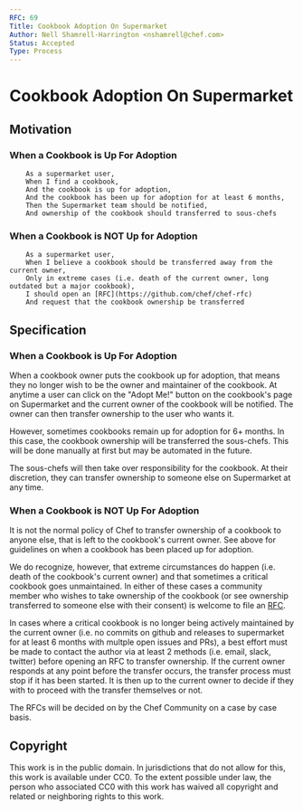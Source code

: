 ```yaml
---
RFC: 69
Title: Cookbook Adoption On Supermarket
Author: Nell Shamrell-Harrington <nshamrell@chef.com>
Status: Accepted
Type: Process
---
```


# Cookbook Adoption On Supermarket

## Motivation

### When a Cookbook is Up For Adoption
```
    As a supermarket user,
    When I find a cookbook,
    And the cookbook is up for adoption,
    And the cookbook has been up for adoption for at least 6 months,
    Then the Supermarket team should be notified,
    And ownership of the cookbook should transferred to sous-chefs
```

### When a Cookbook is NOT Up for Adoption
```
    As a supermarket user,
    When I believe a cookbook should be transferred away from the current owner,
    Only in extreme cases (i.e. death of the current owner, long outdated but a major cookbook),
    I should open an [RFC](https://github.com/chef/chef-rfc)
    And request that the cookbook ownership be transferred
```

## Specification

### When a Cookbook is Up For Adoption

When a cookbook owner puts the cookbook up for adoption, that means they no
longer wish to be the owner and maintainer of the cookbook. At anytime a user
can click on the "Adopt Me!" button on the cookbook's page on Supermarket and
the current owner of the cookbook will be notified. The owner can then transfer
ownership to the user who wants it.

However, sometimes cookbooks remain up for adoption for 6+ months.  In this
case, the cookbook ownership will be transferred the sous-chefs.  This will
be done manually at first but may be automated in the future.

The sous-chefs will then take over responsibility for the cookbook.  At their
discretion, they can transfer ownership to someone else on Supermarket at any time.

### When a Cookbook is NOT Up For Adoption

It is not the normal policy of Chef to transfer ownership of a cookbook to anyone
else, that is left to the cookbook's current owner.  See above for guidelines on
when a cookbook has been placed up for adoption.

We do recognize, however, that extreme circumstances do happen (i.e. death of the
cookbook's current owner) and that sometimes a critical cookbook goes unmaintained.
In either of these cases a community member who wishes to take ownership
of the cookbook (or see ownership transferred to someone else with their
consent) is welcome to file an [RFC](https://github.com/chef/chef-rfc).

In cases where a critical cookbook is no longer being actively maintained by the
current owner (i.e. no commits on github and releases to supermarket for at least 6
months with multple open issues and PRs), a best effort must be made to contact the
author via at least 2 methods (i.e. email, slack, twitter) before opening an RFC to
transfer ownership.  If the current owner responds at any point before the transfer
occurs, the transfer process must stop if it has been started.  It is then up to the
current owner to decide if they with to proceed with the transfer themselves or not.

The RFCs will be decided on by the Chef Community on a case by case basis.

## Copyright

This work is in the public domain. In jurisdictions that do not allow for this,
this work is available under CC0. To the extent possible under law, the person
who associated CC0 with this work has waived all copyright and related or
neighboring rights to this work.
